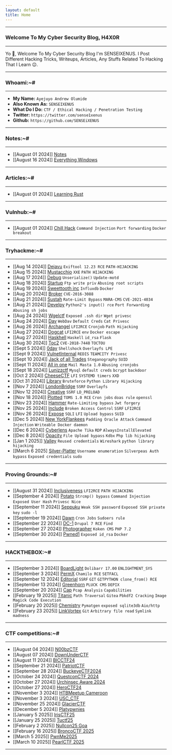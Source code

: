 ```yaml
---
layout: default
title: Home
---
```


* * *
### Welcome To My Cyber Security Blog, H4X0R 
* * *

Yo 👋, Welcome To My Cyber Security Blog I'm SENSEIXENUS. I Post Different Hacking Tricks, Writeups, Articles, Any Stuffs Related To Hacking That I Learn 😉. 

* * *
### Whoami:~#
* * *

- **My Name:**    `Ayejuyo Andrew Olumide`
- **Also Known As:** `SENSEIXENUS`
- **What Do I Do:**  `CTF / Ethical Hacking / Penetration Testing`
- **Twitter:** `https://twitter.com/sense1xenus`
- **Github:** `https://github.com/SENSEiXENUS`

* * *
### **Notes:~#**
* * *

- [[August 01 2024]] [Notes](https://senseixenus.github.io/posts/Notes/Notes.html)
- [[August 16 2024]] [Everything Windows](https://senseixenus.github.io/posts/Windows/Learning-Windows.html)
  
* * *

### **Articles:~#**
* * *

- [[August 01 2024]] [Learning Rust](https://senseixenus.github.io/posts/Rust/Learning_Rust.html)

* * *

### **Vulnhub:~#**
* * *

- [[August 01 2024]] [Chill Hack](https://senseixenus.github.io/posts/ctf/vulnhub/chillhack.html) ``Command Injection`` ``Port forwarding`` ``Docker breakout``

* * *

### **Tryhackme:~#**
* * *

- [[Aug 14 2024]] [Dejavu](https://senseixenus.github.io/posts/ctf/THM/dejavu.html) ``Exiftool 12.23 RCE`` ``PATH-HIJACKING``
- [[Aug 15 2024]] [Mustacchio](https://senseixenus.github.io/posts/ctf/THM/Mustacchio.html) ``XXE`` ``PATH HIJACKING``
- [[Aug 17 2024]] [Debug](https://senseixenus.github.io/posts/ctf/THM/debug.html) ``Unserialize()`` ``Update-motd``
- [[Aug 18 2024]] [Startup](https://senseixenus.github.io/posts/ctf/THM/startup.html) ``Ftp write priv`` ``Abusing root scripts``
- [[Aug 19 2024]] [Sweettooth inc](https://senseixenus.github.io/posts/ctf/THM/sweettoothinc.html) ``Influxdb`` ``Docker``
- [[Aug 20 2024]] [Broker](https://senseixenus.github.io/posts/ctf/THM/broker.html) ``CVE-2016-3088``
- [[Aug 21 2024]] [Sustah](https://senseixenus.github.io/posts/ctf/THM/sustah.html) ``Rate-Limit Bypass`` ``MARA-CMS`` ``CVE-2021-4034``
- [[Aug 21 2024]] [Develpy](https://senseixenus.github.io/posts/ctf/THM/develpy.html) ``Python2's input() rce`` ``Port Forwarding`` ``Abusing sh jobs``
- [[Aug 24 2024]] [Wgelctf](https://senseixenus.github.io/posts/ctf/THM/wgelctf.html) ``Exposed .ssh dir`` ``Wget privesc``
- [[Aug 24 2024]] [Dav](https://senseixenus.github.io/posts/ctf/THM/dav.html) ``WebDav`` ``Default Creds`` ``Cat Privesc``
- [[Aug 26 2024]] [Archangel](https://senseixenus.github.io/posts/ctf/THM/archangel.html) ``LFI2RCE`` ``Cronjob`` ``Path Hijacking``
- [[Aug 27 2024]] [Dogcat](https://senseixenus.github.io/posts/ctf/THM/dogcat.html) ``LFI2RCE`` ``env`` ``Docker escape``
- [[Aug 27 2024]] [Haskhell](https://senseixenus.github.io/posts/ctf/THM/haskhell.html) ``Haskell`` ``id_rsa`` ``Flask``
- [[Aug 30 2024]] [Toc2](https://senseixenus.github.io/posts/ctf/THM/toc2.html) ``CVE-2018-7448`` ``TOCTOU``
- [[Sept 5 2024]] [0day](https://senseixenus.github.io/posts/ctf/THM/0day.html) ``Shellshock`` ``Overlayfs LPE``
- [[Sept 9 2024]] [VulnetInternal](https://senseixenus.github.io/posts/ctf/THM/vulnetinternal.html) ``REDIS`` ``TEAMCITY Privesc``
- [[Sept 10 2024]] [Jack of all Trades](https://senseixenus.github.io/posts/ctf/THM/jack-of-all-trades.html) ``Steganography`` ``SUID``
- [[Sept 11 2024]] [All in one](https://senseixenus.github.io/posts/ctf/THM/allinone.html) ``Mail Masta 1.0`` ``Abusing cronjobs``
- [[Sept 18 2024]] [Lunizzctf](https://senseixenus.github.io/posts/ctf/THM/lunizzctf.html) ``Mysql`` ``default creds`` ``bcrypt`` ``backdoor``
- [[Oct 2 2024]] [CheeseCTF](https://senseixenus.github.io/posts/ctf/THM/Cheesectf.html) ``LFI`` ``SYSTEMD timers`` ``XXD``
- [[Oct 31 2024]] [Library](https://senseixenus.github.io/posts/ctf/THM/library.html) `Bruteforce` `Python Library Hijacking`
- [[Nov 7 2024]] [LondonBridge](https://senseixenus.github.io/posts/ctf/THM/LondonBridge.html) `SSRF` `Overlayfs`
- [[Nov 12 2024]] [Creative](https://senseixenus.github.io/posts/ctf/THM/Creative.html) `SSRF` `LD_PRELOAD`
- [[Nov 18 2024]] [Plotted](https://senseixenus.github.io/posts/ctf/THM/plotted.html) `TOMS 1.0 RCE` `Cron jobs` `doas rule` `openssl`
- [[Nov 23 2024]] [Hammer](https://senseixenus.github.io/posts/ctf/THM/plotted.html) `Rate-Limiting bypass` `Jwt forgery`
- [[Nov 25 2024]] [Include](https://senseixenus.github.io/posts/ctf/THM/include.html) `Broken Access Control` `SSRF` `LFI2RCE`
- [[Nov 26 2024]] [Expose](https://senseixenus.github.io/posts/ctf/THM/expose.html) `SQLI` `LFI` `Upload bypass` `SUID`
- [[Dec 5 2024]] [New YorkFlankees](https://senseixenus.github.io/posts/ctf/THM/newyorkflankees.html) `Padding Oracle Attack` `Command Injection` `Writeable Docker daemon`
- [[Dec 6 2024]] [Cyberlens](https://senseixenus.github.io/posts/ctf/THM/cyberlens.html) `Apache Tika` `RDP` `AlwaysInstallElevated`
- [[Dec 8 2024]] [Opacity](https://senseixenus.github.io/posts/ctf/THM/Opacity.html) `File Upload bypass` `Kdbx` `Php lib hijacking`
- [[Jan 1 2025]] [Valley](https://senseixenus.github.io/posts/ctf/THM/valley.html) `Reused credentials` `Wireshark` `python library hijacking`
- [[March 6 2025] [Silver-Platter](https://senseixenus.github.io/posts/ctf/THM/silver-platter.html) `Username enumeration` `Silverpeas Auth bypass` `Exposed credentials` `sudo`
  
* * *


### **Proving Grounds:~#**
* * *

- [[August 31 2024]] [Inclusiveness](https://senseixenus.github.io/posts/ctf/PG/inclusiveness.html) ``LFI2RCE`` ``PATH HIJACKING``
- [[September 4 2024]] [Potato](https://senseixenus.github.io/posts/ctf/PG/potato.html) ``Strcmp() bypass`` ``Command Injection`` ``Exposed User Hash`` ``Privesc Nice``
- [[September 11 2024]] [Seppuku](https://senseixenus.github.io/posts/ctf/PG/seppuku.html) ``Weak SSH password`` ``Exposed SSH private key`` ``sudo -l``
- [[September 19 2024]] [Dawn](https://senseixenus.github.io/posts/ctf/PG/Dawn.html) ``Cron Jobs`` ``Sudoers rule``
- [[September 22 2024]] [DC-1](https://senseixenus.github.io/posts/ctf/PG/DC-1.html) ``Drupal 7 RCE`` ``Find``
- [[September 27 2024]] [Photographer](https://senseixenus.github.io/posts/ctf/PG/photographer.html) ``Koken CMS`` ``PHP 7.2``
- [[September 30 2024]] [Pwned1](https://senseixenus.github.io/posts/ctf/PG/pwned1.html) ``Exposed id_rsa`` ``Docker``
  
* * *

### **HACKTHEBOX:~#**
* * *

- [[September 3 2024]] [BoardLight](https://senseixenus.github.io/posts/ctf/HTB/boardlight.html) ``Dolibarr 17.00`` ``ENLIGHTMENT_SYS``
- [[September 3 2024]] [PermX](https://senseixenus.github.io/posts/ctf/HTB/permx.html) ``Chamilo RCE`` ``SETFACL``
- [[September 12 2024] [Editorial](https://senseixenus.github.io/posts/ctf/HTB/editorial.html) ``SSRF`` ``GIT`` ``GITPYTHON clone_from() RCE``
- [[September 13 2024]] [Greenhorn](https://senseixenus.github.io/posts/ctf/HTB/greenhorn.html) ``PLUCK CMS`` ``DEPIX``
- [[September 20 2024]] [Cap](https://senseixenus.github.io/posts/ctf/HTB/cap.html) ``Pcap Analysis`` ``Capabilities``
- [[February 19 2025]] [Titanic](https://senseixenus.github.io/posts/ctf/HTB/titanic.html) ``Path Traversal`` ``Gitea`` ``Pbkdf2 Cracking`` ``Image Magick Code Execution``
- [[February 20 2025]] [Chemistry](https://senseixenus.github.io/posts/ctf/HTB/chemistry.html) ``Pymatgen`` ``exposed sqlite3db`` ``Aio/http``
- [[February 23 2025]] [LinkVortex](https://senseixenus.github.io/posts/ctf/HTB/linkvortex.html) ``Git`` ``Arbitrary file read`` ``Symlink madness``

* * *

### **CTF competitions:~#**
* * *

- [[August 04 2024]] [N00bzCTF](https://senseixenus.github.io/posts/ctf/n00bzctf/writeup.html)
- [[August 07 2024]] [DownUnderCTF](https://senseixenus.github.io/posts/ctf/DownUnderCTF/writeup.html)
- [[August 11 2024]] [BICCTF24](https://senseixenus.github.io/posts/ctf/BICTF2024/writeup.html)
- [[September 21 2024]] [PatriotCTF](https://senseixenus.github.io/posts/ctf/patriotctf/writeup.html)
- [[September 28 2024]] [BuckeyeCTF2024](https://senseixenus.github.io/posts/ctf/Buckeye2024/writeup.html)
- [[October 24 2024]] [QuestconCTF 2024](https://senseixenus.github.io/posts/ctf/QUESTcon24/writeup.html)
- [[October 27 2024]] [Urchinsec Aware 2024](https://senseixenus.github.io/posts/ctf/UrchinsecCTF/writeup.html)
- [[October 27 2024]] [HeroCTF24](https://senseixenus.github.io/posts/ctf/HeroCTF24/writeup.html)
- [[November 3 2024]] [HTBMeetup Cameroon](https://senseixenus.github.io/posts/ctf/HTPMeetupCmr/writeup.html)
- [[November 3 2024]] [USC_CTF](https://senseixenus.github.io/posts/ctf/USC-CTF/writeup.html)
- [[November 25 2024]] [GlacierCTF](https://senseixenus.github.io/posts/ctf/GlacierCTF24/writeup.html)
- [[December 5 2024]]  [Platypwnies](https://senseixenus.github.io/posts/ctf/platypwnies/writeup.html)
- [[January 5 2025]] [IrisCTF25](https://senseixenus.github.io/posts/ctf/Iris25CTF/writeup.html)
- [[January 25 2025]] [Tuctf25](https://senseixenus.github.io/posts/ctf/TUCTF/writeup.html)
- [[February 2 2025]] [Nullcon25 Goa](https://senseixenus.github.io/posts/ctf/NullCon/writeup.html)
- [[February 16 2025]] [BroncoCTF 2025](https://senseixenus.github.io/posts/ctf/BroncoCTF25/writeup.html)
- [[March 5 2025]] [PwnMe2025](https://senseixenus.github.io/posts/ctf/PwnMe2025/writeup.html)
- [[March 10 2025]] [PearlCTF 2025](https://senseixenus.github.io/posts/ctf/Pearlctf25/writeup.html)
    
* * *
